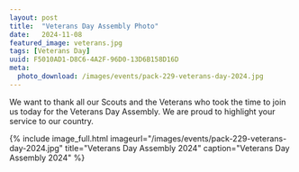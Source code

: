 ```yaml
---
layout: post
title:  "Veterans Day Assembly Photo"
date:   2024-11-08
featured_image: veterans.jpg
tags: [Veterans Day]
uuid: F5010AD1-D8C6-4A2F-96D0-13D6B158D16D
meta:
  photo_download: /images/events/pack-229-veterans-day-2024.jpg
---
```


We want to thank all our Scouts and the Veterans who took the time to join us today for the Veterans Day Assembly. We are proud to highlight your service to our country.

{% include image_full.html imageurl="/images/events/pack-229-veterans-day-2024.jpg" title="Veterans Day Assembly 2024" caption="Veterans Day Assembly 2024" %}
